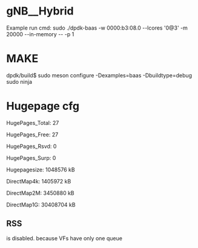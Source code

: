# gNB__Hybrid

Example run cmd: sudo ./dpdk-baas -w 0000:b3:08.0 --lcores '0@3' -m 20000 --in-memory -- -p 1

# MAKE #

dpdk/build$ sudo meson configure -Dexamples=baas -Dbuildtype=debug  
sudo ninja 

# Hugepage cfg #

HugePages_Total:      27

HugePages_Free:       27

HugePages_Rsvd:        0

HugePages_Surp:        0

Hugepagesize:    1048576 kB

DirectMap4k:     1405972 kB

DirectMap2M:     3450880 kB

DirectMap1G:    30408704 kB

## RSS ##
is disabled. because VFs have only one queue


